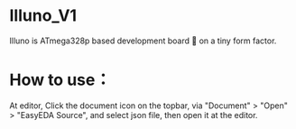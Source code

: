 # Illuno_V1
Illuno is ATmega328p based development board 🚀 on a tiny form factor.

# How to use：
At editor, Click the document icon on the topbar, via "Document" > "Open" > "EasyEDA Source", and select json file, then open it at the editor.
